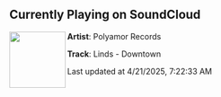 ## Currently Playing on SoundCloud

[<img align="left" width="100" src="https://i1.sndcdn.com/artworks-kVQR0fADmJhAJ2sq-GzyRpw-t500x500.jpg">](https://soundcloud.com/polyamor-berlin/linds-downtown)

**Artist**: Polyamor Records 

**Track**: Linds - Downtown

Last updated at 4/21/2025, 7:22:33 AM
